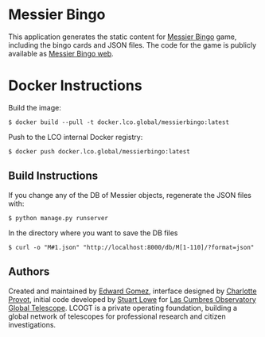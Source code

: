Messier Bingo
=============

This application generates the static content for [Messier Bingo](http://messierbingo.lco.global) game, including the bingo cards and JSON files. The code for the game is publicly available as [Messier Bingo web](https://github.com/LCOGT/messier-bingo-web). 

Docker Instructions
===================

Build the image:

    $ docker build --pull -t docker.lco.global/messierbingo:latest

Push to the LCO internal Docker registry:

    $ docker push docker.lco.global/messierbingo:latest

## Build Instructions

If you change any of the DB of Messier objects, regenerate the JSON files with:

    $ python manage.py runserver

In the directory where you want to save the DB files

    $ curl -o "M#1.json" "http://localhost:8000/db/M[1-110]/?format=json"

Authors
-------
Created and maintained by [Edward Gomez](http://lcogt.net/user/egomez), interface designed by [Charlotte Provot](http://www.charlotteprovot.com/), initial code developed by [Stuart Lowe](http://strudel.org.uk) for [Las Cumbres Observatory Global Telescope](http://lcogt.net/). LCOGT is a private operating foundation, building a global network of telescopes for professional research and citizen investigations.
